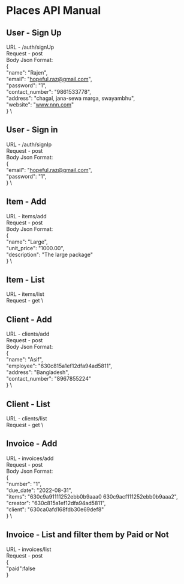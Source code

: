 # Places API Manual

## User - Sign Up
URL - /auth/signUp \
Request - post \
Body Json Format: \
{ \
    "name":  "Rajen", \
    "email":  "hopeful.raz@gmail.com", \
    "password": "1", \
    "contact_number": "9861533778", \
    "address": "chagal, jana-sewa marga, swayambhu", \
    "website": "www.nnn.com" \
} \

## User - Sign in
URL - /auth/signIp \
Request - post \
Body Json Format: \
{ \
    "email":  "hopeful.raz@gmail.com", \
    "password": "1", \
} \

## Item - Add
URL - items/add \
Request - post \
Body Json Format: \
{ \
    "name":  "Large", \
    "unit_price":  "1000.00", \
    "description": "The large package" \
} \

## Item - List
URL - items/list \
Request - get \

## Client - Add
URL - clients/add \
Request - post \
Body Json Format: \
{ \
    "name":  "Asif", \
    "employee":  "630c815a1ef12dfa94ad5811", \
    "address": "Bangladesh", \
    "contact_number": "8967855224" \
} \

## Client - List
URL - clients/list \
Request - get \

## Invoice - Add
URL - invoices/add \
Request - post \
Body Json Format: \
{ \
    "number":  "1", \
    "due_date":  "2022-08-31", \
    "items": "630c9a91111252ebb0b9aaa0 630c9acf111252ebb0b9aaa2", \
    "creator": "630c815a1ef12dfa94ad5811", \
    "client": "630ca0afd168fdb30e69def8" \
} \

## Invoice - List and filter them by Paid or Not
URL - invoices/list \
Request - post \
{ \
  "paid":false \
}